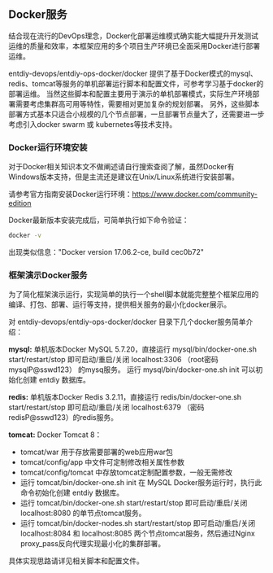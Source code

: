 ## Docker服务

结合现在流行的DevOps理念，Docker化部署运维模式确实能大幅提升开发测试运维的质量和效率，本框架应用的多个项目生产环境已全面采用Docker进行部署运维。

entdiy-devops/entdiy-ops-docker/docker 提供了基于Docker模式的mysql、redis、tomcat等服务的单机部署运行脚本和配置文件，可参考学习基于docker的部署运维。
当然这些脚本和配置主要用于演示的单机部署模式，实际生产环境部署需要考虑集群高可用等特性，需要相对更加复杂的规划部署。
另外，这些脚本部署方式基本只适合小规模的几个节点部署，一旦部署节点量大了，还需要进一步考虑引入docker swarm 或 kubernetes等技术支持。

### Docker运行环境安装

对于Docker相关知识本文不做阐述请自行搜索查阅了解，虽然Docker有Windows版本支持，但是主流还是建议在Unix/Linux系统进行安装部署。

请参考官方指南安装Docker运行环境：https://www.docker.com/community-edition

Docker最新版本安装完成后，可简单执行如下命令验证：

``` bash
docker -v
```

出现类似信息："Docker version 17.06.2-ce, build cec0b72"


### 框架演示Docker服务

为了简化框架演示运行，实现简单的执行一个shell脚本就能完整整个框架应用的编译、打包、部署、运行等支持，提供相关服务的最小化docker展示。

对 entdiy-devops/entdiy-ops-docker/docker 目录下几个docker服务简单介绍：

**mysql:** 单机版本Docker MySQL 5.7.20，直接运行 mysql/bin/docker-one.sh start/restart/stop 即可启动/重启/关闭 localhost:3306 （root密码mysqlP@sswd123） 的mysq服务。
           运行 mysql/bin/docker-one.sh init 可以初始化创建 entdiy 数据库。

**redis:** 单机版本Docker Redis 3.2.11，直接运行 redis/bin/docker-one.sh start/restart/stop 即可启动/重启/关闭 localhost:6379 （密码redisP@sswd123）的redis服务。

**tomcat:** Docker Tomcat 8：

* tomcat/war 用于存放需要部署的web应用war包
* tomcat/config/app 中文件可定制修改相关属性参数
* tomcat/config/tomcat 中存放tomcat定制配置参数，一般无需修改
* 运行 tomcat/bin/docker-one.sh init 在 MySQL Docker服务运行时，执行此命令初始化创建 entdiy 数据库。
* 运行 tomcat/bin/docker-one.sh start/restart/stop 即可启动/重启/关闭 localhost:8080 的单节点tomcat服务。
* 运行 tomcat/bin/docker-nodes.sh start/restart/stop 即可启动/重启/关闭 localhost:8084 和 localhost:8085 两个节点tomcat服务，然后通过Nginx proxy_pass反向代理实现最小化的集群部署。

具体实现思路请详见相关脚本和配置文件。






